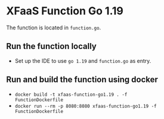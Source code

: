 # XFaaS Function Go 1.19

The function is located in <code>function.go</code>.

## Run the function locally

- Set up the IDE to use <code>go 1.19</code> and <code>function.go</code> as entry.

## Run and build the function using docker

- <code>docker build -t xfaas-function-go1.19 . -f FunctionDockerfile</code>
- <code>docker run --rm -p 8080:8080 xfaas-function-go1.19 -f FunctionDockerfile</code>